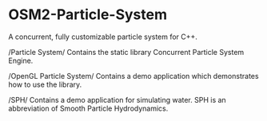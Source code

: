 OSM2-Particle-System
====================

A concurrent, fully customizable particle system for C++.

/Particle System/
Contains the static library Concurrent Particle System Engine.

/OpenGL Particle System/
Contains a demo application which demonstrates how to use the library.

/SPH/
Contains a demo application for simulating water. SPH is an abbreviation of Smooth Particle Hydrodynamics.
